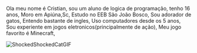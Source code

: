 Ola meu nome é Cristian, sou um aluno de logica de programação, tenho 16 anos,
Moro em Apiúna,Sc,
Estudo no EEB São João Bosco,
Sou adorador de gatos,
Entendo bastante de ingles,
Uso computadores desde os 5 anos,
Sou experiente em jogos eletronicos(principalmente de ação),
Meu jogo favorito é Minecraft,




![ShockedShockedCatGIF](https://github.com/CristianUller/CristianUller/assets/166440161/627586de-3af9-43ad-bb6e-aa606651bfe4)

